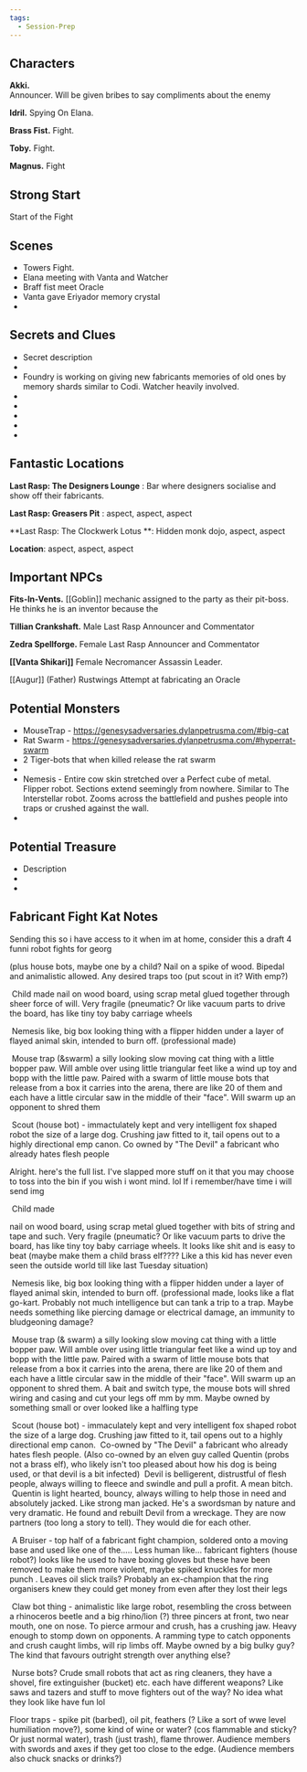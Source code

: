 ```yaml
---
tags:
  - Session-Prep
---
```

## Characters  
  
**Akki.**  
Announcer.  Will be given bribes to say compliments about the enemy
  
**Idril.** 
Spying On Elana.  
  
**Brass Fist.**
Fight.  
  
**Toby.** 
Fight.

**Magnus.** 
Fight  

  
## Strong Start  
  
Start of the Fight
  
## Scenes  
  
* Towers Fight.  
*  Elana meeting with Vanta and Watcher
*  Braff fist meet Oracle
*  Vanta gave Eriyador memory crystal
*  
  
## Secrets and Clues  
  
* Secret description
*  
*  Foundry is working on giving new fabricants memories of old ones by memory shards similar to Codi. Watcher heavily involved.
*  
*  
*  
*  
*  
  
## Fantastic Locations  
  
**Last Rasp: The Designers Lounge** : Bar where designers socialise and show off their fabricants.

  
**Last Rasp: Greasers Pit** : aspect, aspect, aspect  
  
**Last Rasp: The Clockwerk Lotus **:  Hidden monk dojo, aspect, aspect  
  
**Location**: aspect, aspect, aspect  
  
## Important NPCs  
  
**Fits-In-Vents.** 
[[Goblin]] mechanic assigned to the party as their pit-boss.   
He thinks he is an inventor because the 
  
**Tillian Crankshaft.** 
Male Last Rasp Announcer and Commentator 

**Zedra Spellforge.** 
Female Last Rasp Announcer and Commentator 

**[[Vanta Shikari]]**
Female Necromancer Assassin Leader.

[[Augur]] (Father) Rustwings Attempt at fabricating an Oracle





  
## Potential Monsters  
  
* MouseTrap - https://genesysadversaries.dylanpetrusma.com/#big-cat
* Rat Swarm - https://genesysadversaries.dylanpetrusma.com/#hyperrat-swarm 
*  2 Tiger-bots that when killed release the rat swarm
*  
*  Nemesis - Entire cow skin stretched over a Perfect cube of metal. Flipper robot. Sections extend seemingly from nowhere. Similar to The Interstellar robot. Zooms across the battlefield  and pushes people into traps or crushed against the wall.
*  
## Potential Treasure  
  
* Description  
*  
*  



## Fabricant Fight Kat Notes
Sending this so i have access to it when im at home, consider this a draft 4 funni robot fights for georg 

(plus house bots, maybe one by a child? Nail on a spike of wood. Bipedal and animalistic allowed. Any desired traps too (put scout in it? With emp?) 

 Child made nail on wood board, using scrap metal glued together through sheer force of will. Very fragile (pneumatic? Or like vacuum parts to drive the board, has like tiny toy baby carriage wheels 

 Nemesis like, big box looking thing with a flipper hidden under a layer of flayed animal skin, intended to burn off. (professional made) 

 Mouse trap (&swarm) a silly looking slow moving cat thing with a little bopper paw. Will amble over using little triangular feet like a wind up toy and bopp with the little paw. Paired with a swarm of little mouse bots that release from a box it carries into the arena, there are like 20 of them and each have a little circular saw in the middle of their "face". Will swarm up an opponent to shred them 

 Scout (house bot) - immactulately kept and very intelligent fox shaped robot the size of a large dog. Crushing jaw fitted to it, tail opens out to a highly directional emp canon. Co owned by "The Devil" a fabricant who already hates flesh people 

Alright. here's the full list. I've slapped more stuff on it that you may choose to toss into the bin if you wish i wont mind. lol If i remember/have time i will send img 

 Child made  

nail on wood board, using scrap metal glued together with bits of string and tape and such. Very fragile (pneumatic? Or like vacuum parts to drive the board, has like tiny toy baby carriage wheels. It looks like shit and is easy to beat (maybe make them a child brass elf???? Like a this kid has never even seen the outside world till like last Tuesday situation) 

 Nemesis like, big box looking thing with a flipper hidden under a layer of flayed animal skin, intended to burn off. (professional made, looks like a flat go-kart. Probably not much intelligence but can tank a trip to a trap. Maybe needs something like piercing damage or electrical damage, an immunity to bludgeoning damage? 

 Mouse trap (& swarm) a silly looking slow moving cat thing with a little bopper paw. Will amble over using little triangular feet like a wind up toy and bopp with the little paw. Paired with a swarm of little mouse bots that release from a box it carries into the arena, there are like 20 of them and each have a little circular saw in the middle of their "face". Will swarm up an opponent to shred them. A bait and switch type, the mouse bots will shred wiring and casing and cut your legs off mm by mm. Maybe owned by something small or over looked like a halfling type 

 Scout (house bot) - immaculately kept and very intelligent fox shaped robot the size of a large dog. Crushing jaw fitted to it, tail opens out to a highly directional emp canon. 
 Co-owned by "The Devil" a fabricant who already hates flesh people. (Also co-owned by an elven guy called Quentin (probs not a brass elf), who likely isn't too pleased about how his dog is being used, or that devil is a bit infected) 
 Devil is belligerent, distrustful of flesh people, always willing to fleece and swindle and pull a profit. A mean bitch.
 Quentin is light hearted, bouncy, always willing to help those in need and absolutely jacked. Like strong man jacked. He's a swordsman by nature and very dramatic. He found and rebuilt Devil from a wreckage. They are now partners (too long a story to tell). They would die for each other.  

 A Bruiser - top half of a fabricant fight champion, soldered onto a moving base and used like one of the….. Less human like… fabricant fighters (house robot?) looks like he used to have boxing gloves but these have been removed to make them more violent, maybe spiked knuckles for more punch . Leaves oil slick trails? Probably an ex-champion that the ring organisers knew they could get money from even after they lost their legs  

 Claw bot thing - animalistic like large robot, resembling the cross between a rhinoceros beetle and a big rhino/lion (?) three pincers at front, two near mouth, one on nose. To pierce armour and crush, has a crushing jaw. Heavy enough to stomp down on opponents. A ramming type to catch opponents and crush caught limbs, will rip limbs off. Maybe owned by a big bulky guy? The kind that favours outright strength over anything else? 

 Nurse bots? Crude small robots that act as ring cleaners, they have a shovel, fire extinguisher (bucket) etc. each have different weapons? Like saws and tazers and stuff to move fighters out of the way? No idea what they look like have fun lol 

Floor traps - spike pit (barbed), oil pit, feathers (? Like a sort of wwe level humiliation move?), some kind of wine or water? (cos flammable and sticky? Or just normal water), trash (just trash), flame thrower. Audience members with swords and axes if they get too close to the edge. (Audience members also chuck snacks or drinks?)

